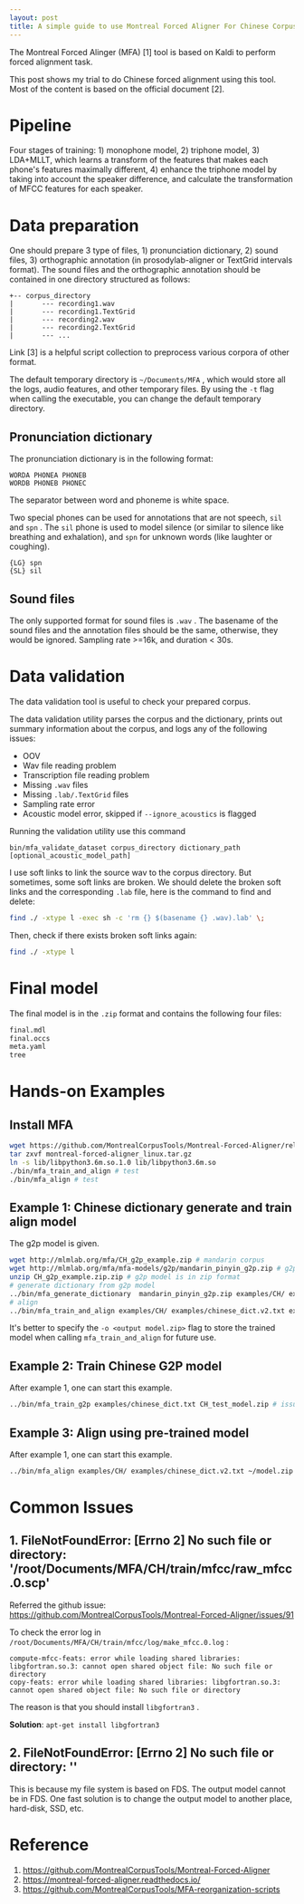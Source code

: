 ```yaml
---
layout: post
title: A simple guide to use Montreal Forced Aligner For Chinese Corpus
---
```


The Montreal Forced Alinger (MFA) [1] tool is based on Kaldi to perform forced alignment task.

This post shows my trial to do Chinese forced alignment using this tool. Most of the content is based on the official document [2].

# Pipeline

Four stages of training: 1) monophone model, 2) triphone model, 3) LDA+MLLT, which learns a transform of the features that makes each phone's features maximally different, 4) enhance the triphone model by taking into account the speaker difference, and calculate the transformation of MFCC features for each speaker.

# Data preparation

One should prepare 3 type of files, 1) pronunciation dictionary, 2) sound files, 3) orthographic annotation (in prosodylab-aligner or TextGrid intervals format). The sound files and the orthographic annotation should be contained in one directory structured as follows:

``` text
+-- corpus_directory
|       --- recording1.wav
|       --- recording1.TextGrid
|       --- recording2.wav
|       --- recording2.TextGrid
|       --- ...
```

Link [3] is a helpful script collection to preprocess various corpora of other format.

The default temporary directory is `~/Documents/MFA` , which would store all the logs, audio features, and other temporary files. By using the `-t` flag when calling the executable, you can change the default temporary directory.

## Pronunciation dictionary

The pronunciation dictionary is in the following format:

``` text
WORDA PHONEA PHONEB
WORDB PHONEB PHONEC
```

The separator between word and phoneme is white space.

Two special phones can be used for annotations that are not speech, `sil ` and `spn` . The `sil` phone is used to model silence (or similar to silence like breathing and exhalation), and `spn` for unknown words (like laughter or coughing).

``` text
{LG} spn
{SL} sil
```

## Sound files

The only supported format for sound files is `.wav` . The basename of the sound files and the annotation files should be the same, otherwise, they would be ignored. Sampling rate >=16k, and duration < 30s.

# Data validation

The data validation tool is useful to check your prepared corpus.

The data validation utility parses the corpus and the dictionary, prints out summary information about the corpus, and logs any of the following issues:

* OOV
* Wav file reading problem
* Transcription file reading problem
* Missing `.wav` files
* Missing `.lab/.TextGrid` files
* Sampling rate error
* Acoustic model error, skipped if `--ignore_acoustics` is flagged

Running the validation utility use this command

``` 
bin/mfa_validate_dataset corpus_directory dictionary_path [optional_acoustic_model_path]
```

I use soft links to link the source wav to the corpus directory. But sometimes, some soft links are broken. We should delete the broken soft links and the corresponding `.lab` file, here is the command to find and delete:

``` bash
find ./ -xtype l -exec sh -c 'rm {} $(basename {} .wav).lab' \;
```

Then, check if there exists broken soft links again:

``` bash
find ./ -xtype l
```

# Final model

The final model is in the `.zip` format and contains the following four files:

``` bash
final.mdl
final.occs
meta.yaml
tree
```

# Hands-on Examples

## Install MFA

``` bash
wget https://github.com/MontrealCorpusTools/Montreal-Forced-Aligner/releases/download/v1.0.1/montreal-forced-aligner_linux.tar.gz
tar zxvf montreal-forced-aligner_linux.tar.gz
ln -s lib/libpython3.6m.so.1.0 lib/libpython3.6m.so
./bin/mfa_train_and_align # test
./bin/mfa_align # test
```

## Example 1: Chinese dictionary generate and train align model

The g2p model is given.

``` bash
wget http://mlmlab.org/mfa/CH_g2p_example.zip # mandarin corpus
wget http://mlmlab.org/mfa/mfa-models/g2p/mandarin_pinyin_g2p.zip # g2p model
unzip CH_g2p_example.zip.zip # g2p model is in zip format
# generate dictionary from g2p model
../bin/mfa_generate_dictionary  mandarin_pinyin_g2p.zip examples/CH/ examples/chinese_dict.v2.txt
# align
../bin/mfa_train_and_align examples/CH/ examples/chinese_dict.v2.txt examples/aligned_output # issue 1
```

It's better to specify the `-o <output model.zip>` flag to store the trained model when calling `mfa_train_and_align` for future use.

## Example 2: Train Chinese G2P model

After example 1, one can start this example.

``` bash
../bin/mfa_train_g2p examples/chinese_dict.txt CH_test_model.zip # issue 2
```

## Example 3: Align using pre-trained model

After example 1, one can start this example.

``` bash
../bin/mfa_align examples/CH/ examples/chinese_dict.v2.txt ~/model.zip examples/aligned_output.v2
```

# Common Issues

## 1. FileNotFoundError: [Errno 2] No such file or directory: '/root/Documents/MFA/CH/train/mfcc/raw_mfcc.0.scp'

Referred the github issue: https://github.com/MontrealCorpusTools/Montreal-Forced-Aligner/issues/91

To check the error log in `/root/Documents/MFA/CH/train/mfcc/log/make_mfcc.0.log` :

``` text
compute-mfcc-feats: error while loading shared libraries: libgfortran.so.3: cannot open shared object file: No such file or directory
copy-feats: error while loading shared libraries: libgfortran.so.3: cannot open shared object file: No such file or directory
```

The reason is that you should install `libgfortran3` .

**Solution**: `apt-get install libgfortran3`

## 2. FileNotFoundError: [Errno 2] No such file or directory: ''

This is because my file system is based on FDS. The output model cannot be in FDS. One fast solution is to change the output model to another place, hard-disk, SSD, etc.

# Reference

1. https://github.com/MontrealCorpusTools/Montreal-Forced-Aligner
2. https://montreal-forced-aligner.readthedocs.io/
3. https://github.com/MontrealCorpusTools/MFA-reorganization-scripts
